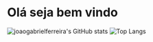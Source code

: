 # Olá seja bem vindo
![joaogabrielferreira's GitHub stats](https://github-readme-stats.vercel.app/api?username=joaogabrielferreira&show_icons=true&theme=dark)
![Top Langs](https://github-readme-stats.vercel.app/api/top-langs/?username=joaogabrielferreira&layout=compact&theme=dark)
